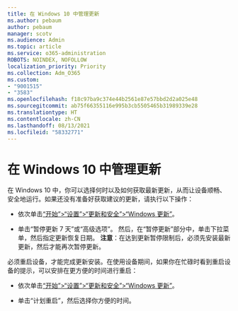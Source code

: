 ```yaml
---
title: 在 Windows 10 中管理更新
ms.author: pebaum
author: pebaum
manager: scotv
ms.audience: Admin
ms.topic: article
ms.service: o365-administration
ROBOTS: NOINDEX, NOFOLLOW
localization_priority: Priority
ms.collection: Adm_O365
ms.custom:
- "9001515"
- "3583"
ms.openlocfilehash: f18c97ba9c374e44b2561e87e57bbd2d2a025e48
ms.sourcegitcommit: ab75f66355116e995b3cb5505465b31989339e28
ms.translationtype: HT
ms.contentlocale: zh-CN
ms.lasthandoff: 08/13/2021
ms.locfileid: "58332771"
---
```

# <a name="manage-updates-in-windows-10"></a>在 Windows 10 中管理更新

在 Windows 10 中，你可以选择何时以及如何获取最新更新，从而让设备顺畅、安全地运行。如果还没有准备好获取建议的更新，请执行以下操作：

- 依次单击[“开始”>“设置”>“更新和安全”>“Windows 更新”](ms-settings:windowsupdate)。

- 单击“暂停更新 7 天”或“高级选项”。 然后，在“暂停更新”部分中，单击下拉菜单，然后指定更新恢复日期。 
    **注意**：在达到更新暂停限制后，必须先安装最新更新，然后才能再次暂停更新。

必须重启设备，才能完成更新安装。在使用设备期间，如果你在忙碌时看到重启设备的提示，可以安排在更方便的时间进行重启：

- 依次单击[“开始”>“设置”>“更新和安全”>“Windows 更新”](ms-settings:windowsupdate)。

- 单击“计划重启”，然后选择你方便的时间。
